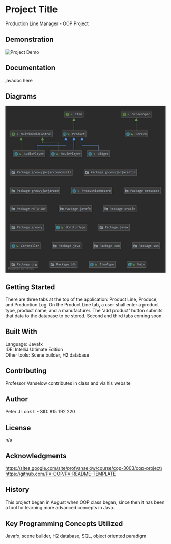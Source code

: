 # Project Title
Production Line Manager - OOP Project
## Demonstration
![Project Demo](https://user-images.githubusercontent.com/54293097/70383044-2ef52400-1935-11ea-893f-fe3080f6b30e.gif)
## Documentation
javadoc here
## Diagrams
![Project diagram](images/Package_sample.jpg)
## Getting Started
There are three tabs at the top of the application: Product Line, Produce, and 
Production Log.
On the Product Line tab, a user shall enter a product type, product name,
and a manufacturer. The 'add product' button submits that data to the database to be stored.
Second and third tabs coming soon.

## Built With
Language: Javafx \
IDE: IntelliJ Ultimate Edition \
Other tools: Scene builder, H2 database
## Contributing
Professor Vanselow contributes in class and via his website
## Author
Peter J Look II - SID: 815 192 220
## License
n/a
## Acknowledgments
https://sites.google.com/site/profvanselow/course/cop-3003/oop-project\
https://github.com/PV-COP/PV-README-TEMPLATE
## History
This project began in August when OOP class began, since then it has been a tool for learning more advanced concepts in Java.
## Key Programming Concepts Utilized
Javafx, scene builder, H2 database, SQL, object oriented paradigm
